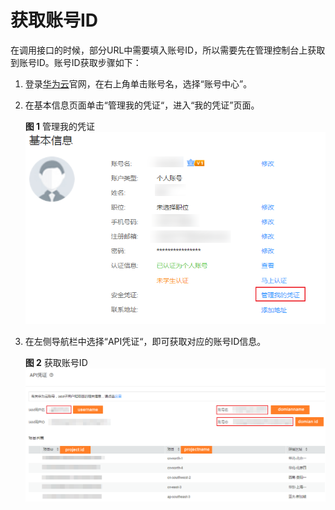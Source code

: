 # 获取账号ID<a name="live_03_0024"></a>

在调用接口的时候，部分URL中需要填入账号ID，所以需要先在管理控制台上获取到账号ID。账号ID获取步骤如下：

1.  登录[华为云](https://auth.huaweicloud.com/authui/login.action?service=https://account.huaweicloud.com/usercenter/#/login)官网，在右上角单击账号名，选择“账号中心”。
2.  在基本信息页面单击“管理我的凭证“，进入“我的凭证”页面。

    **图 1**  管理我的凭证<a name="zh-cn_topic_0191332807_fig17874547622"></a>  
    ![](figures/管理我的凭证.png "管理我的凭证")

3.  在左侧导航栏中选择“API凭证“，即可获取对应的账号ID信息。

    **图 2**  获取账号ID<a name="zh-cn_topic_0191332807_fig19712145417213"></a>  
    ![](figures/获取账号ID.png "获取账号ID")


